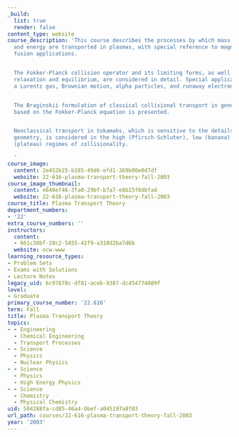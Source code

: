 ```yaml
---
_build:
  list: true
  render: false
content_type: website
course_description: 'This course describes the processes by which mass, momentum,
  and energy are transported in plasmas, with special reference to magnetic confinement
  fusion applications.


  The Fokker-Planck collision operator and its limiting forms, as well as collisional
  relaxation and equilibrium, are considered in detail. Special applications include
  a Lorentz gas, Brownian motion, alpha particles, and runaway electrons.


  The Braginskii formulation of classical collisional transport in general geometry
  based on the Fokker-Planck equation is presented.


  Neoclassical transport in tokamaks, which is sensitive to the details of the magnetic
  geometry, is considered in the high (Pfirsch-Schluter), low (banana) and intermediate
  (plateau) regimes of collisionality.

  '
course_image:
  content: 2e452b25-b185-49d6-efd1-369b00e0d7df
  website: 22-616-plasma-transport-theory-fall-2003
course_image_thumbnail:
  content: e640ef46-3fa0-29bf-b7a7-e8b15f0dbfad
  website: 22-616-plasma-transport-theory-fall-2003
course_title: Plasma Transport Theory
department_numbers:
- '22'
extra_course_numbers: ''
instructors:
  content:
  - 661c38bf-20c2-5455-42f9-a318d2ba7d6b
  website: ocw-www
learning_resource_types:
- Problem Sets
- Exams with Solutions
- Lecture Notes
legacy_uid: 6c97878c-df81-aceb-9387-dc454774089f
level:
- Graduate
primary_course_number: '22.616'
term: Fall
title: Plasma Transport Theory
topics:
- - Engineering
  - Chemical Engineering
  - Transport Processes
- - Science
  - Physics
  - Nuclear Physics
- - Science
  - Physics
  - High Energy Physics
- - Science
  - Chemistry
  - Physical Chemistry
uid: 504288fa-cd85-46a4-9bef-a045197a8f03
url_path: courses/22-616-plasma-transport-theory-fall-2003
year: '2003'
---
```


